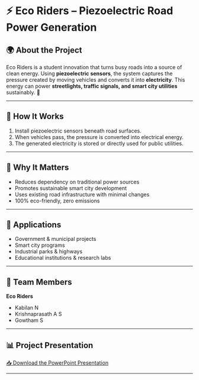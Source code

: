 # ⚡ Eco Riders – Piezoelectric Road Power Generation

## 🌍 About the Project
Eco Riders is a student innovation that turns busy roads into a source of clean energy. Using **piezoelectric sensors**, the system captures the pressure created by moving vehicles and converts it into **electricity**. This energy can power **streetlights, traffic signals, and smart city utilities** sustainably. 🌱

---

## 🚗 How It Works
1. Install piezoelectric sensors beneath road surfaces.  
2. When vehicles pass, the pressure is converted into electrical energy.  
3. The generated electricity is stored or directly used for public utilities.

---

## 🌱 Why It Matters
- Reduces dependency on traditional power sources  
- Promotes sustainable smart city development  
- Uses existing road infrastructure with minimal changes  
- 100% eco-friendly, zero emissions  

---

## 🎯 Applications
- Government & municipal projects  
- Smart city programs  
- Industrial parks & highways  
- Educational institutions & research labs  

---

## 👥 Team Members
**Eco Riders**  
- Kabilan N  
- Krishnaprasath A S  
- Gowtham S  

---

## 📊 Project Presentation
[📥 Download the PowerPoint Presentation](https://github.com/krishnaprasathas23mts-svg/Piezoelectric-road-Power-Generation-/raw/main/srm_presentation.pptx)

---
